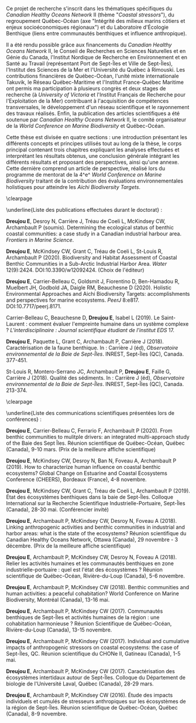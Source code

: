Ce projet de recherche s'inscrit dans les thématiques spécifiques du *Canadian Healthy Oceans Network* II (thème "*Coastal stressors*"), du regroupement Québec-Océan (axe "Intégrité des milieux marins côtiers et enjeux socioéconomiques régionaux") et du Laboratoire d'Écologie Benthique (liens entre communautés benthiques et influence anthropique).

Il a été rendu possible grâce aux financements du *Canadian Healthy Oceans Network* II, le Conseil de Recherches en Sciences Naturelles et en Génie du Canada, l'Institut Nordique de Recherche en Environnement et en Santé au Travail (représentant Port de Sept-Îles et Ville de Sept-Îles), l'Institut des Sciences de la Mer et l'Université du Québec à Rimouski. Les contributions financières de Québec-Océan, l'unité mixte internationale Takuvik, le Réseau Québec-Maritime et l'Institut France-Québec Maritime ont permis ma participation à plusieurs congrès et deux stages de recherche (à *University of Victoria* et l'Institut Français de Recherche pour l'Exploitation de la Mer) contribuant à l'acquisition de compétences transversales, le développement d'un réseau scientifique et le rayonnement des travaux réalisés. Enfin, la publication des articles scientifiques a été soutenue par *Canadian Healthy Oceans Network* II, le comité organisateur de la *World Conference on Marine Biodiversity* et Québec-Océan.

Cette thèse est divisée en quatre sections : une introduction présentant les différents concepts et principes utilisés tout au long de la thèse, le corps principal contenant trois chapitres expliquant les analyses effectuées et interprétant les résultats obtenus, une conclusion générale intégrant les différents résultats et proposant des perspectives, ainsi qu'une annexe. Cette dernière comprend un article de perspective, réalisé lors du programme de mentorat de la 4^e^ *World Conference on Marine Biodiversity* traitant de la contribution des évaluations environnementales holistiques pour atteindre les *Aichi Biodiversity Targets*.

\clearpage

\underline{Liste des publications effectuées durant le doctorat} :

**Dreujou E**, Desroy N, Carrière J, Tréau de Coeli L, McKindsey CW, Archambault P (soumis). Determining the ecological status of benthic coastal communities: a case study in a Canadian industrial harbour area. *Frontiers in Marine Science*.

**Dreujou E**, McKindsey CW, Grant C, Tréau de Coeli L, St-Louis R, Archambault P (2020). Biodiversity and Habitat Assessment of Coastal Benthic Communities in a Sub-Arctic Industrial Harbor Area. *Water* 12(9):2424. DOI:10.3390/w12092424. (Choix de l'éditeur)

**Dreujou E**, Carrier-Belleau C, Goldsmit J, Fiorentino D, Ben-Hamadou R, Muelbert JH, Godbold JA, Daigle RM, Beauchesne D (2020). Holistic Environmental Approaches and Aichi Biodiversity Targets: accomplishments and perspectives for marine ecosystems. *PeerJ* 8:e817. DOI:10.7717/peerj.8171.

Carrier-Belleau C, Beauchesne D, **Dreujou E**, Isabel L (2019). Le Saint-Laurent : comment évaluer l'empreinte humaine dans un système complexe ? *L'interdisciplinaire : Journal scientifique étudiant de l'institut EDS* 17.

**Dreujou E**, Paquette L, Grant C, Archambault P, Carrière J (2018). Caractérisation de la faune benthique. In : Carrière J (éd), *Observatoire environnemental de la Baie de Sept-Îles*. INREST, Sept-Îles (QC), Canada. 377-451.

St-Louis R, Montero-Serrano JC, Archambault P, **Dreujou E**, Faille G, Carrière J (2018). Qualité des sédiments. In : Carrière J (éd), *Observatoire environnemental de la Baie de Sept-Îles*. INREST, Sept-Îles (QC), Canada. 213-374.

\clearpage

\underline{Liste des communications scientifiques présentées lors de conférences} :

**Dreujou E**, Carrier-Belleau C, Ferrario F, Archambault P (2020). From benthic communities to mulitple drivers: an integrated multi-approach study of the Baie des Sept Îles. Réunion scientifique de Québec-Océan, Québec (Canada), 9-10 mars. (Prix de la meilleure affiche scientifique)

**Dreujou E**, McKindsey CW, Desroy N, Ban N, Foveau A, Archambault P (2019). How to characterize human influence on coastal benthic ecosystems? Global Change on Estuarine and Coastal Ecosystems Conference (CHEERS), Bordeaux (France), 4-8 novembre.

**Dreujou E**, McKindsey CW, Grant C, Tréau de Coeli L, Archambault P (2019). État des écosystèmes benthiques dans la baie de Sept-Îles. Colloque International sur la Recherche Scientifique Industrielle-Portuaire, Sept-Îles (Canada), 28-30 mai. (Conférencier invité)

**Dreujou E**, Archambault P, McKindsey CW, Desroy N, Foveau A (2018). Linking anthropogenic activities and benthic communities in industrial and harbor areas: what is the state of the ecosystems? Réunion scientifique du Canadian Healthy Oceans Network, Ottawa (Canada), 29 novembre - 3 décembre. (Prix de la meilleure affiche scientifique)

**Dreujou E**, Archambault P, McKindsey CW, Desroy N, Foveau A (2018). Relier les activités humaines et les communautés benthiques en zone industrielle-portuaire : quel est l'état des écosystèmes ? Réunion scientifique de Québec-Océan, Rivière-du-Loup (Canada), 5-6 novembre.

**Dreujou E**, Archambault P, McKindsey CW (2018). Benthic communities and human activities: a peaceful cohabitation? World Conference on Marine Biodiversity, Montréal (Canada), 13-16 mai.

**Dreujou E**, Archambault P, McKindsey CW (2017). Communautés benthiques de Sept-Îles et activités humaines de la région : une cohabitation harmonieuse ? Réunion Scientifique de Québec-Océan, Rivière-du-Loup (Canada), 13-15 novembre.

**Dreujou E**, Archambault P, McKindsey CW (2017). Individual and cumulative impacts of anthropogenic stressors on coastal ecosystems: the case of Sept-Îles, QC. Réunion scientifique du CHONe II, Gatineau (Canada), 1-5 mai.

**Dreujou E**, Archambault P, McKindsey CW (2017). Caractérisation des écosystèmes intertidaux autour de Sept-Îles. Colloque du Département de biologie de l'Université Laval, Québec (Canada), 28-29 mars.

**Dreujou E**, Archambault P, McKindsey CW (2016). Étude des impacts individuels et cumulés de stresseurs anthropiques sur les écosystèmes de la région de Sept-Îles. Réunion scientifique de Québec-Océan, Québec (Canada), 8-9 novembre.
